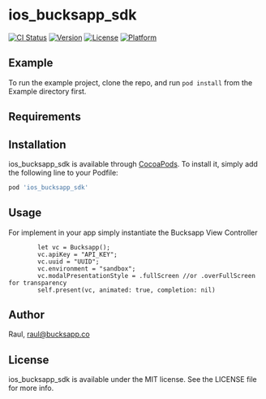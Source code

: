 # ios_bucksapp_sdk

[![CI Status](https://img.shields.io/travis/Raul/ios_bucksapp_sdk.svg?style=flat)](https://travis-ci.org/Raul/ios_bucksapp_sdk)
[![Version](https://img.shields.io/cocoapods/v/ios_bucksapp_sdk.svg?style=flat)](https://cocoapods.org/pods/ios_bucksapp_sdk)
[![License](https://img.shields.io/cocoapods/l/ios_bucksapp_sdk.svg?style=flat)](https://cocoapods.org/pods/ios_bucksapp_sdk)
[![Platform](https://img.shields.io/cocoapods/p/ios_bucksapp_sdk.svg?style=flat)](https://cocoapods.org/pods/ios_bucksapp_sdk)

## Example

To run the example project, clone the repo, and run `pod install` from the Example directory first.

## Requirements

## Installation

ios_bucksapp_sdk is available through [CocoaPods](https://cocoapods.org). To install
it, simply add the following line to your Podfile:

```ruby
pod 'ios_bucksapp_sdk'
```

## Usage

For implement in your app simply instantiate the Bucksapp View Controller
```
        let vc = Bucksapp();
        vc.apiKey = "API_KEY";
        vc.uuid = "UUID";
        vc.environment = "sandbox";
        vc.modalPresentationStyle = .fullScreen //or .overFullScreen for transparency
        self.present(vc, animated: true, completion: nil)
```

## Author

Raul, raul@bucksapp.co

## License

ios_bucksapp_sdk is available under the MIT license. See the LICENSE file for more info.
